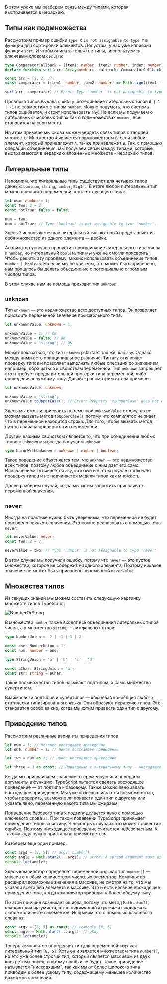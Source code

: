 
В этом уроке мы разберем связь между типами, которая выстраивается в иерархию.

## Типы как подмножества

Рассмотрим пример ошибки `Type X is not assignable to type Y` в функции для сортировки элементов. Допустим, у нас уже написана функция `sort`. И чтобы описать только ее типы, воспользуемся ключевым словом `declare`:

```typescript
type ComparatorCallback = (item1: number, item2: number, index: number) => -1 | 0 | 1
declare function sort(arr: Array<number>, callback: ComparatorCallback): Array<number>

const arr = [1, 2, 3];
const comparator = (item1: number, item2: number) => Math.sign(item1 - item2);

sort(arr, comparator) // Error: Type 'number' is not assignable to type '0 | 1 | -1'.
```

Проверка типов выдала ошибку: объединение литеральных типов `0 | 1 | -1` не совместимо с типом `number`. Можно подумать, что система типов ошибается, и стоит использовать `any`. Но если мы подумаем о литеральных числовых типах как о подмножествах `number`, все становится на свои места.

На этом примере мы снова можем увидеть связь типов с теорией множеств. Множество `A` является подмножеством `B`, если любой элемент, который принадлежит `A`, также принадлежит `B`. Так, с помощью операции объединения, мы получаем связи между типами, которые выстраиваются в иерархию вложенных множеств - иерархию типов.

## Литеральные типы

Напомним, что литеральные типы существуют для четырех типов данных: `boolean`, `string`, `number`, `BigInt`. В итоге любой литеральный тип можно присвоить переменной соответствующего типа:

```typescript
let num: number = 1;
const two: 2 = 2;
const notTrue: false = false;

num = two;
num = notTrue; // Type 'boolean' is not assignable to type 'number'.
```

Здесь `2` используется как литеральный тип, который представляет из себя множество из одного элемента — двойки.

Анализатор успешно пропустил присваивание литерального типа числа к `number`, но литеральный `boolean` тип мы уже не смогли присвоить. Чтобы решить эту проблему, можно использовать объединение типов `number | boolean`. Но если мы не уверены, что может быть присвоено, нам пришлось бы делать объединение с потенциально огромным числом типов.

В этом случае нам на помощь приходит тип `unknown`.

## `unknown`

Тип `unknown` — это надмножество всех доступных типов. Он позволяет присвоить переменной значение произвольного типа:

```typescript
let unknownValue: unknown = 1;

unknownValue = 2; // OK
unknownValue = false; // OK
unknownValue = 'string'; // OK
```

Может показаться, что тип `unknown` работает так же, как `any`. Однако между ними есть принципиальное различие. Тип `any` отключает проверку типов и позволяет выполнять любые операции со значением, например, обращаться к свойствам переменной. Тип `unknown` запрещает это и требует предварительной проверки типа переменной, либо приведения к нужному типу. Давайте рассмотрим это на примере:

```typescript
let unknownValue: unknown;

unknownValue = 'string';
unknownValue.toUpperCase(); // Error: Property 'toUpperCase' does not exist on type 'unknown'.
```

Здесь мы смогли присвоить переменной `unknownValue` строку, но не можем вызвать метод `toUpperCase()`, потому что компилятор не знает, что в переменной находится строка. Для того, чтобы вызвать метод, нужно сначала проверить тип переменной.

Другим важным свойством является то, что при объединении любых типов с `unknown` мы всегда получаем `unknown`:

```typescript
type UnionWithUnknown = unknown | number | boolean;
````

Такое поведение объясняется тем, что `unknown` — это надмножество всех типов, поэтому любое объединение с ним дает его само. Исключением тут является `any`, который и в этом случае отключает проверку типов и не подчиняется модели типов как множеств.

Далее разберем случай, когда мы хотим запретить присваивать переменной значения.

## `never`

Иногда на практике нужно быть уверенным, что переменной не будет присвоено никакого значения. Это можно реализовать с помощью типа `never`:

```typescript
let neverValue: never;
const two: 2 = 2;

neverValue = two; // Type 'number' is not assignable to type 'never'
```

В этом случае мы получили ошибку, потому что `never` — это пустое множество, которое не содержит ни одного элемента. Поэтому никакое значение не может быть присвоено переменной `neverValue`.

## Множества типов

Из текущих знаний мы можем составить следующую картинку множеств типов TypeScript:

![NumberOrString](../assets/hierarcy_circle.png)

В множество `number` также входят все объединения литеральных типов чисел, а в множество `string` — литеральных строк:

```typescript
type NumberUnion = -2 | -1 | 1 | 2

const one: NumberUnion = 1;
const num: number = one;

type StringUnion = 'a' | 'b' | 'c' | 'd'

const aChar: StringUnion = 'a';
const str: string = aChar;
```

Такое подмножество типов называют подтипом, а само множество супертипом.

Взаимосвязи подтипов и супертипов — ключевая концепция любого статически типизированного языка. Они образуют иерархию типов. Это становится особо важно, когда мы хотим привести один тип к другому.

## Приведение типов

Рассмотрим различные варианты приведения типов:

```typescript
let num = 1; // Неявное восходящее приведение
let one: number = 1; // Явное восходящее приведение

let two = num as 2; // Явное нисходящее приведение

let three = 3 as const; // Приведение к литеральному типу — нисходящее
```

Когда мы присваиваем значение в переменную или передаем аргументы в функцию, TypeScript пытается сделать восходящее приведение — от подтипа к базовому. Также можно явно задать восходящее приведение. Мы уже пользовались этой возможностью, чтобы проверить, возможно ли привести один тип к другому или указать явно, переменную какого типа мы ожидаем.

Приведение базового типа к подтипу делается явно с помощью ключевого слова `as`. При таком поведении TypeScript принимает приведение типов за истину. В некоторых случаях это может привести к ошибке. Поэтому нисходящее приведение считается небезопасным. К такому коду нужно пристально присмотреться.

Разберем еще один пример:

```typescript
const args = [8, 5]; // args: number[]
const angle = Math.atan2(...args); // error! A spread argument must either have a tuple type or be passed to a rest parameter.
console.log(angle);
```

Здесь компилятор определяет переменной `args` как тип `number[]` — массив с любым количеством числовых элементов. Компилятор расширил возможные значения в массиве, не смотря на то, что мы указали всего два элемента в массиве. Это и есть неявное восходящее приведение типа, когда компилятор приводит к более общему типу.

По этой причине возникает ошибка, потому что метод `Math.atan2()` ожидает два аргумента, а тип переменной `args` может содержать любое количество элементов. Исправим это с помощью ключевого слова `as`:

```typescript
const args = [8, 5] as const; // readonly [8, 5]
const angle = Math.atan2(...args); // okay
console.log(angle);
```

Теперь компилятор определяет тип для переменной `args` как литеральный тип `[8, 5]`. Хоть он и является множеством типа `number[]`, но это уже более строгий тип, который является массивом из двух конкретных чисел, поэтому ошибки не будет. Такое приведение называется "нисходящим", так как мы от более широкого типа приводим к более узкому типу, содержащему меньшее количество возможных значений.
